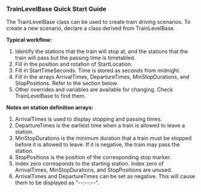 ### TrainLevelBase Quick Start Guide

The TrainLevelBase class can be used to create train driving scenarios. To create a new scenario, declare a class derived from TrainLevelBase.

**Typical workflow:**

1. Identify the stations that the train will stop at, and the stations that the train will pass but the passing time is timetabled.
2. Fill in the position and rotation of StartLocation.
3. Fill in StartTimeSeconds. Time is stored as seconds from midnight.
4. Fill in the arrays ArrivalTimes, DepartureTimes, MinStopDurations, and StopPositions. Refer to the section below.
5. Other overrides and variables are available for changing. Check TrainLevelBase to find them.

**Notes on station definition arrays:**

1. ArrivalTimes is used to display stopping and passing times.
2. DepartureTimes is the earliest time when a train is allowed to leave a station.
3. MinStopDurations is the minimum duration that a train must be stopped before it is allowed to leave. If it is negative, the train may pass the station.
4. StopPositions is the position of the corresponding stop marker.
5. Index zero corresponds to the starting station. Index zero of ArrivalTimes, MinStopDurations, and StopPositions are unused.
6. ArrivalTimes and DepartureTimes can be set as negative. This will cause them to be displayed as "--:--:--".
